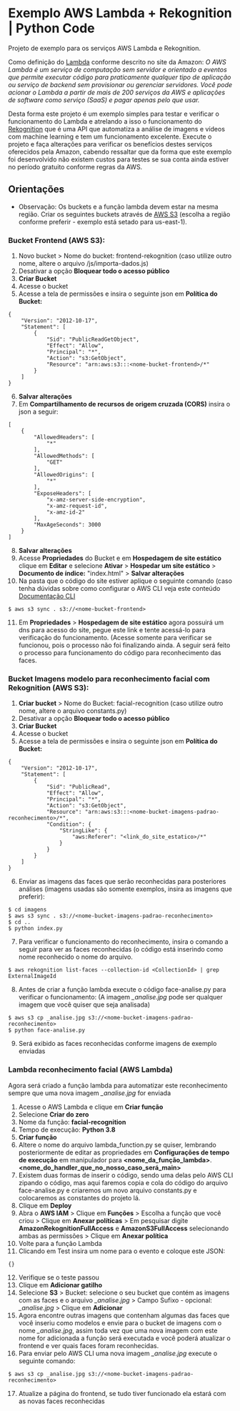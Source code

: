 # Exemplo AWS Lambda + Rekognition | Python Code
Projeto de exemplo para os serviços AWS Lambda e Rekognition.

Como definição do [Lambda](https://aws.amazon.com/pt/lambda/) conforme descrito no site da Amazon: *O AWS Lambda é um serviço de computação sem servidor e orientado a eventos que permite executar código para praticamente qualquer tipo de aplicação ou serviço de backend sem provisionar ou gerenciar servidores. Você pode acionar o Lambda a partir de mais de 200 serviços da AWS e aplicações de software como serviço (SaaS) e pagar apenas pelo que usar.*

Desta forma este projeto é um exemplo simples para testar e verificar o funcionamento do Lambda e atrelando a isso o funcionamento do [Rekognition](https://aws.amazon.com/pt/rekognition/) que é uma API que automatiza a análise de imagens e vídeos com machine learning e tem um funcionamento excelente. Execute o projeto e faça alterações para verificar os benefícios destes serviços oferecidos pela Amazon, cabendo ressaltar que da forma que este exemplo foi desenvolvido não existem custos para testes se sua conta ainda estiver no período gratuito conforme regras da AWS.

## Orientações
- Observação: Os buckets e a função lambda devem estar na mesma região.
Criar os seguintes buckets através de [AWS S3](https://console.aws.amazon.com/s3/home?region=us-east-1) (escolha a região conforme preferir - exemplo está setado para us-east-1).

### Bucket Frontend (AWS S3):
1. Novo bucket > Nome do bucket: frontend-rekognition (caso utilize outro nome, altere o arquivo /js/importa-dados.js)
2. Desativar a opção **Bloquear todo o acesso público**
3. **Criar Bucket**
4. Acesse o bucket
5. Acesse a tela de permissões e insira o seguinte json em **Política do Bucket:**

```
{
    "Version": "2012-10-17",
    "Statement": [
        {
            "Sid": "PublicReadGetObject",
            "Effect": "Allow",
            "Principal": "*",
            "Action": "s3:GetObject",
            "Resource": "arn:aws:s3:::<nome-bucket-frontend>/*"
        }
    ]
}
```

6. **Salvar alterações**
7. Em **Compartilhamento de recursos de origem cruzada (CORS)** insira o json a seguir:

```
[
    {
        "AllowedHeaders": [
            "*"
        ],
        "AllowedMethods": [
            "GET"
        ],
        "AllowedOrigins": [
            "*"
        ],
        "ExposeHeaders": [
            "x-amz-server-side-encryption",
            "x-amz-request-id",
            "x-amz-id-2"
        ],
        "MaxAgeSeconds": 3000
    }
]
```

8. **Salvar alterações**
9. Acesse **Propriedades** do Bucket e em **Hospedagem de site estático** clique em **Editar** e selecione **Ativar** > **Hospedar um site estático** > **Documento de índice:** "index.html" > **Salvar alterações**
10. Na pasta que o código do site estiver aplique o seguinte comando (caso tenha dúvidas sobre como configurar o AWS CLI veja este conteúdo [Documentação CLI](https://docs.aws.amazon.com/cli/latest/userguide/cli-configure-options.html)

`$ aws s3 sync . s3://<nome-bucket-frontend>`

11. Em **Propriedades** > **Hospedagem de site estático** agora possuirá um dns para acesso do site, pegue este link e tente acessá-lo para verificação do funcionamento. (Acesse somente para verificar se funcionou, pois o processo não foi finalizando ainda. A seguir será feito o processo para funcionamento do código para reconhecimento das faces.

### Bucket Imagens modelo para reconhecimento facial com Rekognition (AWS S3):
1. **Criar bucket** > Nome do Bucket: facial-recognition (caso utilize outro nome, altere o arquivo constants.py)
2. Desativar a opção **Bloquear todo o acesso público**
3. **Criar Bucket**
4. Acesse o bucket
5. Acesse a tela de permissões e insira o seguinte json em **Política do Bucket:**

```
{
    "Version": "2012-10-17",
    "Statement": [
        {
            "Sid": "PublicRead",
            "Effect": "Allow",
            "Principal": "*",
            "Action": "s3:GetObject",
            "Resource": "arn:aws:s3:::<nome-bucket-imagens-padrao-reconhecimento>/*",
            "Condition": {
                "StringLike": {
                    "aws:Referer": "<link_do_site_estatico>/*"
                }
            }
        }
    ]
}
```

6. Enviar as imagens das faces que serão reconhecidas para posteriores análises (imagens usadas são somente exemplos, insira as imagens que preferir):

```
$ cd imagens
$ aws s3 sync . s3://<nome-bucket-imagens-padrao-reconhecimento>
$ cd ..
$ python index.py
```

7. Para verificar o funcionamento do reconhecimento, insira o comando a seguir para ver as faces reconhecidas (o código está inserindo como nome reconhecido o nome do arquivo.

`$ aws rekognition list-faces --collection-id <CollectionId> | grep ExternalImageId`

8. Antes de criar a função lambda execute o código face-analise.py para verificar o funcionamento: (A imagem *_analise.jpg* pode ser qualquer imagem que você quiser que seja analisada)

```
$ aws s3 cp _analise.jpg s3://<nome-bucket-imagens-padrao-reconhecimento>
$ python face-analise.py
```

9. Será exibido as faces reconhecidas conforme imagens de exemplo enviadas


### Lambda reconhecimento facial (AWS Lambda)

Agora será criado a função lambda para automatizar este reconhecimento sempre que uma nova imagem *_analise.jpg* for enviada

1. Acesse o AWS Lambda e clique em **Criar função**
2. Selecione **Criar do zero**
3. Nome da função: **facial-recognition**
4. Tempo de execução: **Python 3.8**
5. **Criar função**
6. Altere o nome do arquivo lambda_function.py se quiser, lembrando posteriormente de editar as propriedades em **Configurações de tempo de execução** em manipulador para **<nome_da_função_lambda>**.**<nome_do_handler_que_no_nosso_caso_será_main>**
7. Existem duas formas de inserir o código, sendo uma delas pelo AWS CLI zipando o código, mas aqui faremos copia e cola do código do arquivo face-analise.py e criaremos um novo arquivo constants.py e colocaremos as constantes do projeto lá.
8. Clique em **Deploy**
9. Abra o **AWS IAM** > Clique em **Funções** > Escolha a função que você criou > Clique em **Anexar políticas** > Em pesquisar digite **AmazonRekognitionFullAccess** e **AmazonS3FullAccess** selecionando ambas as permissões > Clique em **Anexar política**
10. Volte para a função Lambda
11. Clicando em Test insira um nome para o evento e coloque este JSON:

`{}`

12. Verifique se o teste passou
13. Clique em **Adicionar gatilho**
14. Selecione **S3** > Bucket: selecione o seu bucket que contém as imagens com as faces e o arquivo *_analise.jpg* > Campo Sufixo - opcional: *_analise.jpg* > Clique em **Adicionar**
15. Agora encontre outras imagens que contenham algumas das faces que você inseriu como modelos e envie para o bucket de imagens com o nome *_analise.jpg*, assim toda vez que uma nova imagem com este nome for adicionada a função será executada e você poderá atualizar o frontend e ver quais faces foram reconhecidas.
16. Para enviar pelo AWS CLI uma nova imagem *_analise.jpg* execute o seguinte comando:

`$ aws s3 cp _analise.jpg s3://<nome-bucket-imagens-padrao-reconhecimento>`

17. Atualize a página do frontend, se tudo tiver funcionado ela estará com as novas faces reconhecidas
